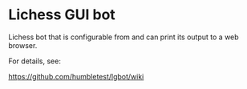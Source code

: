 # Lichess GUI bot

Lichess bot that is configurable from and can print its output to a web browser.

For details, see:

https://github.com/humbletest/lgbot/wiki